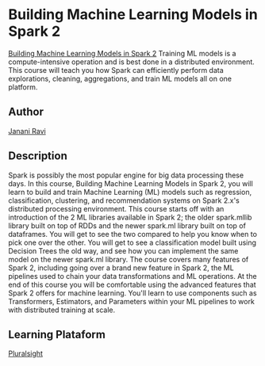 # Building Machine Learning Models in Spark 2

[Building Machine Learning Models in Spark 2](https://app.pluralsight.com/library/courses/spark-2-building-machine-learning-models)
Training ML models is a compute-intensive operation and is best done in a distributed environment. This course will teach you how Spark can efficiently perform data explorations, cleaning, aggregations, and train ML models all on one platform.

## Author
[Janani Ravi](https://app.pluralsight.com/profile/author/janani-ravi)

## Description
Spark is possibly the most popular engine for big data processing these days. In this course, Building Machine Learning Models in Spark 2, you will learn to build and train Machine Learning (ML) models such as regression, classification, clustering, and recommendation systems on Spark 2.x's distributed processing environment. This course starts off with an introduction of the 2 ML libraries available in Spark 2; the older spark.mllib library built on top of RDDs and the newer spark.ml library built on top of dataframes. You will get to see the two compared to help you know when to pick one over the other. You will get to see a classification model built using Decision Trees the old way, and see how you can implement the same model on the newer spark.ml library. The course covers many features of Spark 2, including going over a brand new feature in Spark 2, the ML pipelines used to chain your data transformations and ML operations. At the end of this course you will be comfortable using the advanced features that Spark 2 offers for machine learning. You'll learn to use components such as Transformers, Estimators, and Parameters within your ML pipelines to work with distributed training at scale.

## Learning Plataform
[Pluralsight](https://www.pluralsight.com/)

